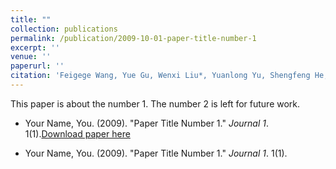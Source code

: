 ```yaml
---
title: ""
collection: publications
permalink: /publication/2009-10-01-paper-title-number-1
excerpt: ''
venue: ''
paperurl: ''
citation: 'Feigege Wang, Yue Gu, Wenxi Liu*, Yuanlong Yu, Shengfeng He, Jia Pan: Context-aware Spatio-recurrent Curvilinear Structure Segmentation. CVPR 2019'
---
```

This paper is about the number 1. The number 2 is left for future work.

* Your Name, You. (2009). "Paper Title Number 1." <i>Journal 1</i>. 1(1).[Download paper here](http://academicpages.github.io/files/paper1.pdf)

* Your Name, You. (2009). "Paper Title Number 1." <i>Journal 1</i>. 1(1).